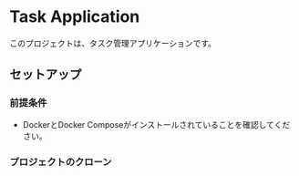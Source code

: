 # Task Application

このプロジェクトは、タスク管理アプリケーションです。

## セットアップ

### 前提条件

- DockerとDocker Composeがインストールされていることを確認してください。

### プロジェクトのクローン